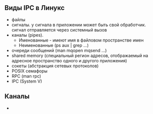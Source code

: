 ## Виды IPC в Линукс

* файлы
* сигналы. у сигнала в приложении может быть свой обработчик. сигнал отправляется через системный вызов
* каналы (pipes). 
  * Именованные - имеют имя в файловом пространстве имен
  * Неименованные (ps aux | grep ...)
* очереди сообщений (man mqopen mqsend ...)
* shared memory (специальный регион адресов, отображаемый на адресное пространство одного и другого приложения)
* сокеты (абстракция сетевых протоколов)
* POSIX семафоры
* RPC (man rpc)
* IPC (System V)
  
## Каналы

* 
